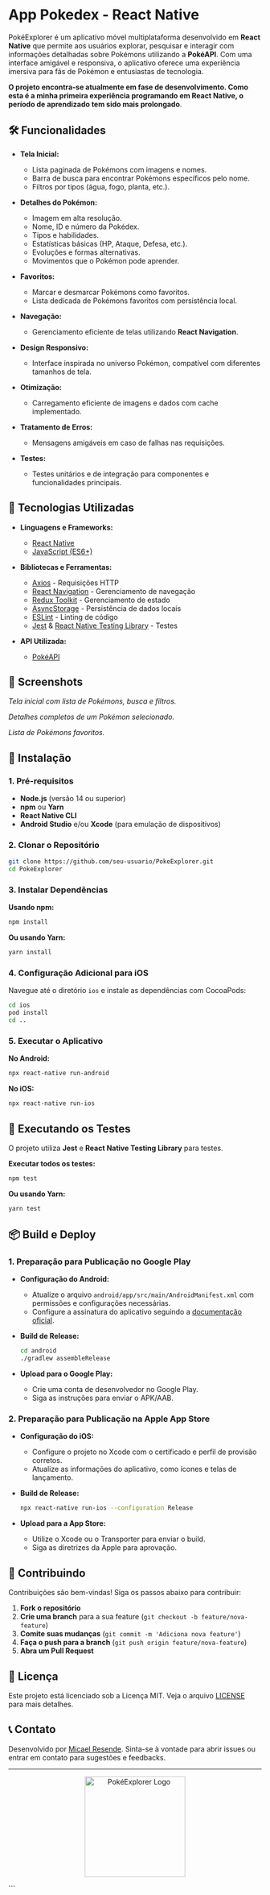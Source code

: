 #  App Pokedex - React Native 

PokéExplorer é um aplicativo móvel multiplataforma desenvolvido em **React Native** que permite aos usuários explorar, pesquisar e interagir com informações detalhadas sobre Pokémons utilizando a **PokéAPI**. Com uma interface amigável e responsiva, o aplicativo oferece uma experiência imersiva para fãs de Pokémon e entusiastas de tecnologia.

<span>**O projeto encontra-se atualmente em fase de desenvolvimento. Como esta é a minha primeira experiência programando em React Native, o período de aprendizado tem sido mais prolongado**.</span>

## 🛠️ Funcionalidades

- **Tela Inicial:**
  - Lista paginada de Pokémons com imagens e nomes.
  - Barra de busca para encontrar Pokémons específicos pelo nome.
  - Filtros por tipos (água, fogo, planta, etc.).

- **Detalhes do Pokémon:**
  - Imagem em alta resolução.
  - Nome, ID e número da Pokédex.
  - Tipos e habilidades.
  - Estatísticas básicas (HP, Ataque, Defesa, etc.).
  - Evoluções e formas alternativas.
  - Movimentos que o Pokémon pode aprender.

- **Favoritos:**
  - Marcar e desmarcar Pokémons como favoritos.
  - Lista dedicada de Pokémons favoritos com persistência local.

- **Navegação:**
  - Gerenciamento eficiente de telas utilizando **React Navigation**.

- **Design Responsivo:**
  - Interface inspirada no universo Pokémon, compatível com diferentes tamanhos de tela.

- **Otimização:**
  - Carregamento eficiente de imagens e dados com cache implementado.

- **Tratamento de Erros:**
  - Mensagens amigáveis em caso de falhas nas requisições.

- **Testes:**
  - Testes unitários e de integração para componentes e funcionalidades principais.

## 🚀 Tecnologias Utilizadas

- **Linguagens e Frameworks:**
  - [React Native](https://reactnative.dev/)
  - [JavaScript (ES6+)](https://developer.mozilla.org/pt-BR/docs/Web/JavaScript)

- **Bibliotecas e Ferramentas:**
  - [Axios](https://axios-http.com/) - Requisições HTTP
  - [React Navigation](https://reactnavigation.org/) - Gerenciamento de navegação
  - [Redux Toolkit](https://redux-toolkit.js.org/) - Gerenciamento de estado
  - [AsyncStorage](https://react-native-async-storage.github.io/async-storage/) - Persistência de dados locais
  - [ESLint](https://eslint.org/) - Linting de código
  - [Jest](https://jestjs.io/) & [React Native Testing Library](https://callstack.github.io/react-native-testing-library/) - Testes

- **API Utilizada:**
  - [PokéAPI](https://pokeapi.co/)

## 📸 Screenshots

*Tela inicial com lista de Pokémons, busca e filtros.*


*Detalhes completos de um Pokémon selecionado.*


*Lista de Pokémons favoritos.*

## 🔧 Instalação

### 1. Pré-requisitos

- **Node.js** (versão 14 ou superior)
- **npm** ou **Yarn**
- **React Native CLI**
- **Android Studio** e/ou **Xcode** (para emulação de dispositivos)

### 2. Clonar o Repositório

```bash
git clone https://github.com/seu-usuario/PokeExplorer.git
cd PokeExplorer
```

### 3. Instalar Dependências

**Usando npm:**

```bash
npm install
```

**Ou usando Yarn:**

```bash
yarn install
```

### 4. Configuração Adicional para iOS

Navegue até o diretório `ios` e instale as dependências com CocoaPods:

```bash
cd ios
pod install
cd ..
```

### 5. Executar o Aplicativo

**No Android:**

```bash
npx react-native run-android
```

**No iOS:**

```bash
npx react-native run-ios
```

## 🧪 Executando os Testes

O projeto utiliza **Jest** e **React Native Testing Library** para testes.

**Executar todos os testes:**

```bash
npm test
```

**Ou usando Yarn:**

```bash
yarn test
```

## 📦 Build e Deploy

### 1. Preparação para Publicação no Google Play

- **Configuração do Android:**
  - Atualize o arquivo `android/app/src/main/AndroidManifest.xml` com permissões e configurações necessárias.
  - Configure a assinatura do aplicativo seguindo a [documentação oficial](https://reactnative.dev/docs/signed-apk-android).

- **Build de Release:**

  ```bash
  cd android
  ./gradlew assembleRelease
  ```

- **Upload para o Google Play:**
  - Crie uma conta de desenvolvedor no Google Play.
  - Siga as instruções para enviar o APK/AAB.

### 2. Preparação para Publicação na Apple App Store

- **Configuração do iOS:**
  - Configure o projeto no Xcode com o certificado e perfil de provisão corretos.
  - Atualize as informações do aplicativo, como ícones e telas de lançamento.

- **Build de Release:**

  ```bash
  npx react-native run-ios --configuration Release
  ```

- **Upload para a App Store:**
  - Utilize o Xcode ou o Transporter para enviar o build.
  - Siga as diretrizes da Apple para aprovação.

## 🤝 Contribuindo

Contribuições são bem-vindas! Siga os passos abaixo para contribuir:

1. **Fork o repositório**
2. **Crie uma branch** para a sua feature (`git checkout -b feature/nova-feature`)
3. **Comite suas mudanças** (`git commit -m 'Adiciona nova feature'`)
4. **Faça o push para a branch** (`git push origin feature/nova-feature`)
5. **Abra um Pull Request**

## 📄 Licença

Este projeto está licenciado sob a Licença MIT. Veja o arquivo [LICENSE](./LICENSE) para mais detalhes.

## 📞 Contato

Desenvolvido por [Micael Resende](mailto:@example.com). Sinta-se à vontade para abrir issues ou entrar em contato para sugestões e feedbacks.

---

<p align="center">
  <img src="./assets/logo.png" alt="PokéExplorer Logo" width="200"/>
</p>
```


